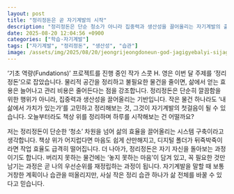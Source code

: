 ```yaml
---
layout: post
title: "정리정돈은 곧 자기계발의 시작"
description: "정리정돈은 단순 청소가 아니라 집중력과 생산성을 끌어올리는 자기계발의 출발점임을 강조합니다."
date: 2025-08-20 12:04:56 +0900
categories: ["학습·자기계발"]
tags: ["자기계발", "정리정돈", "생산성", "습관"]
image: /assets/img/2025/08/20/jeongrijeongdoneun-god-jagigyebalyi-sijag.png
---
```

‘기초 역량(Fundations)’ 프로젝트를 진행 중인 작가 스콧 H. 영은 이번 달 주제를 ‘정리정돈’으로 잡았습니다. 물리적 공간을 정리하고 불필요한 물건을 줄이면, 삶에서 얻는 효용은 늘어나고 관리 비용은 줄어든다는 점을 강조합니다.
정리정돈은 단순히 깔끔함을 위한 행위가 아니라, 집중력과 생산성을 끌어올리는 기반입니다. 작은 물건 하나라도 ‘내 삶에서 가치가 있는가’를 고민하고 정리해보는 것, 그것이 자기계발의 첫걸음이 될 수 있습니다. 오늘부터라도 책상 위를 정리하며 하루를 시작해보는 건 어떨까요?

저는 정리정돈이 단순한 ‘청소’ 차원을 넘어 삶의 효율을 끌어올리는 시스템 구축이라고 생각합니다. 책상 위가 어지럽다면 마음도 쉽게 산만해지고, 디지털 폴더가 뒤죽박죽이라면 작업 효율도 급격히 떨어집니다.
더 나아가, 정리정돈은 자기 자신을 돌아보는 과정이기도 합니다. 버리지 못하는 물건에는 ‘놓지 못하는 마음’이 담겨 있고, 꼭 필요한 것만 남기는 과정은 곧 나의 우선순위를 재정립하는 과정이 됩니다. 자기계발을 말할 때 보통 거창한 계획이나 습관을 떠올리지만, 사실 작은 정리 습관 하나가 삶 전체를 바꿀 수 있다고 믿습니다.